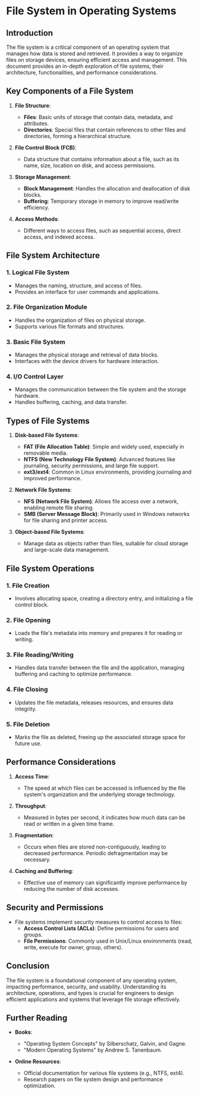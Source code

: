 # File System in Operating Systems

## Introduction

The file system is a critical component of an operating system that manages how data is stored and retrieved. It provides a way to organize files on storage devices, ensuring efficient access and management. This document provides an in-depth exploration of file systems, their architecture, functionalities, and performance considerations.

## Key Components of a File System

1. **File Structure**:
   - **Files**: Basic units of storage that contain data, metadata, and attributes.
   - **Directories**: Special files that contain references to other files and directories, forming a hierarchical structure.

2. **File Control Block (FCB)**:
   - Data structure that contains information about a file, such as its name, size, location on disk, and access permissions.

3. **Storage Management**:
   - **Block Management**: Handles the allocation and deallocation of disk blocks.
   - **Buffering**: Temporary storage in memory to improve read/write efficiency.

4. **Access Methods**:
   - Different ways to access files, such as sequential access, direct access, and indexed access.

## File System Architecture

### 1. Logical File System
   - Manages the naming, structure, and access of files.
   - Provides an interface for user commands and applications.

### 2. File Organization Module
   - Handles the organization of files on physical storage.
   - Supports various file formats and structures.

### 3. Basic File System
   - Manages the physical storage and retrieval of data blocks.
   - Interfaces with the device drivers for hardware interaction.

### 4. I/O Control Layer
   - Manages the communication between the file system and the storage hardware.
   - Handles buffering, caching, and data transfer.

## Types of File Systems

1. **Disk-based File Systems**:
   - **FAT (File Allocation Table)**: Simple and widely used, especially in removable media.
   - **NTFS (New Technology File System)**: Advanced features like journaling, security permissions, and large file support.
   - **ext3/ext4**: Common in Linux environments, providing journaling and improved performance.

2. **Network File Systems**:
   - **NFS (Network File System)**: Allows file access over a network, enabling remote file sharing.
   - **SMB (Server Message Block)**: Primarily used in Windows networks for file sharing and printer access.

3. **Object-based File Systems**:
   - Manage data as objects rather than files, suitable for cloud storage and large-scale data management.

## File System Operations

### 1. File Creation
   - Involves allocating space, creating a directory entry, and initializing a file control block.

### 2. File Opening
   - Loads the file's metadata into memory and prepares it for reading or writing.

### 3. File Reading/Writing
   - Handles data transfer between the file and the application, managing buffering and caching to optimize performance.

### 4. File Closing
   - Updates the file metadata, releases resources, and ensures data integrity.

### 5. File Deletion
   - Marks the file as deleted, freeing up the associated storage space for future use.

## Performance Considerations

1. **Access Time**:
   - The speed at which files can be accessed is influenced by the file system's organization and the underlying storage technology.

2. **Throughput**:
   - Measured in bytes per second, it indicates how much data can be read or written in a given time frame.

3. **Fragmentation**:
   - Occurs when files are stored non-contiguously, leading to decreased performance. Periodic defragmentation may be necessary.

4. **Caching and Buffering**:
   - Effective use of memory can significantly improve performance by reducing the number of disk accesses.

## Security and Permissions

- File systems implement security measures to control access to files:
  - **Access Control Lists (ACLs)**: Define permissions for users and groups.
  - **File Permissions**: Commonly used in Unix/Linux environments (read, write, execute for owner, group, others).

## Conclusion

The file system is a foundational component of any operating system, impacting performance, security, and usability. Understanding its architecture, operations, and types is crucial for engineers to design efficient applications and systems that leverage file storage effectively.

## Further Reading

- **Books**:
  - "Operating System Concepts" by Silberschatz, Galvin, and Gagne.
  - "Modern Operating Systems" by Andrew S. Tanenbaum.

- **Online Resources**:
  - Official documentation for various file systems (e.g., NTFS, ext4).
  - Research papers on file system design and performance optimization.
